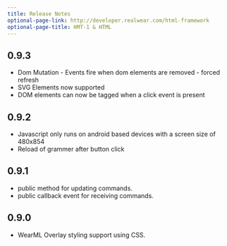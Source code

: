 ```yaml
---
title: Release Notes
optional-page-link: http://developer.realwear.com/html-framework
optional-page-title: HMT-1 & HTML
---
```


## 0.9.3

 * Dom Mutation - Events fire when dom elements are removed - forced refresh
 * SVG Elements now supported
 * DOM elements can now be tagged when a click event is present

## 0.9.2

 * Javascript only runs on android based devices with a screen size of 480x854
 * Reload of grammer after button click

 
## 0.9.1

 * public method for updating commands.
 * public callback event for receiving commands.
 
## 0.9.0
 
 * WearML Overlay styling support using CSS.
 
